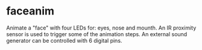 # faceanim
Animate a "face" with four LEDs for: eyes, nose and mounth. An IR proximity sensor is used to trigger some of the animation steps. An external sound generator can be controlled with 6 digital pins.
